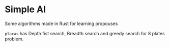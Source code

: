 # Simple AI

Some algorithms made in Rust for learning propouses

`placas` has Depth fist search, Breadth search and greedy search for 8 plates problem.
